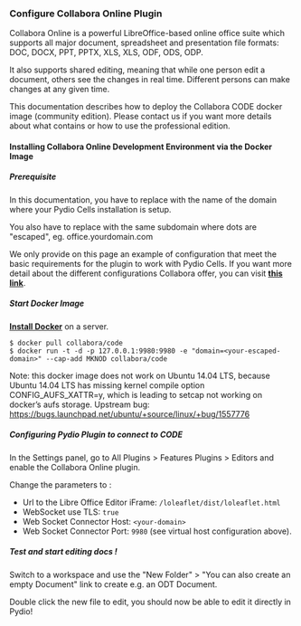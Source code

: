 ### Configure Collabora Online Plugin

Collabora Online is a powerful LibreOffice-based online office suite which supports all major document, spreadsheet and presentation file formats:​ DOC, DOCX, PPT, PPTX, XLS, XLS, ODF, ODS, ODP.  

It also supports shared editing, meaning that while one person edit a document, others see the changes in real time. Different persons can make changes at any given time.

This documentation describes how to deploy the Collabora CODE docker image (community edition). Please contact us if you want more details about what contains or how to use the professional edition.

#### Installing Collabora Online Development Environment via the Docker Image

##### Prerequisite 

In this documentation, you have to replace <your-domain> with the name of the domain where your Pydio Cells installation is setup.

You also have to replace <your-escaped-domain> with the same subdomain where dots are "escaped", eg. office\.yourdomain\.com

We only provide on this page an example of configuration that meet the basic requirements for the plugin to work with Pydio Cells. If you want more detail about the different configurations Collabora offer, you can visit **[this link](https://www.collaboraoffice.com/code/)**.

##### Start Docker Image

**[Install Docker](https://docs.docker.com/install/)** on a server. 

    $ docker pull collabora/code
    $ docker run -t -d -p 127.0.0.1:9980:9980 -e "domain=<your-escaped-domain>" --cap-add MKNOD collabora/code

Note: this docker image does not work on Ubuntu 14.04 LTS, because Ubuntu 14.04 LTS has missing kernel compile option CONFIG_AUFS_XATTR=y, which is leading to setcap not working on docker’s aufs storage. Upstream bug: https://bugs.launchpad.net/ubuntu/+source/linux/+bug/1557776

##### Configuring Pydio Plugin to connect to CODE

In the Settings panel, go to All Plugins > Features Plugins > Editors and enable the Collabora Online plugin. 

Change the parameters to : 

 - Url to the Libre Office Editor iFrame: `/loleaflet/dist/loleaflet.html`
 - WebSocket use TLS: `true`
 - Web Socket Connector Host: `<your-domain>`
 - Web Socket Connector Port: `9980` (see virtual host configuration above).
 
##### Test and start editing docs ! 
 
Switch to a workspace and use the "New Folder" > "You can also create an empty Document" link to create e.g. an ODT Document.

Double click the new file to edit, you should now be able to edit it directly in Pydio!
